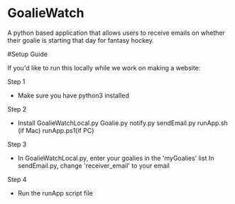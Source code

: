 # GoalieWatch
A python based application that allows users to receive emails on whether their goalie is starting that day for fantasy hockey.


#Setup Guide

If you'd like to run this locally while we work on making a website:

Step 1
- Make sure you have python3 installed

Step 2
- Install GoalieWatchLocal.py
          Goalie.py
          notify.py
          sendEmail.py
          runApp.sh (if Mac)
          runApp.ps1(if PC)
          
Step 3
- In GoalieWatchLocal.py, enter your goalies in the 'myGoalies' list
  In sendEmail.py, change 'receiver_email' to your email
  
Step 4
- Run the runApp script file
